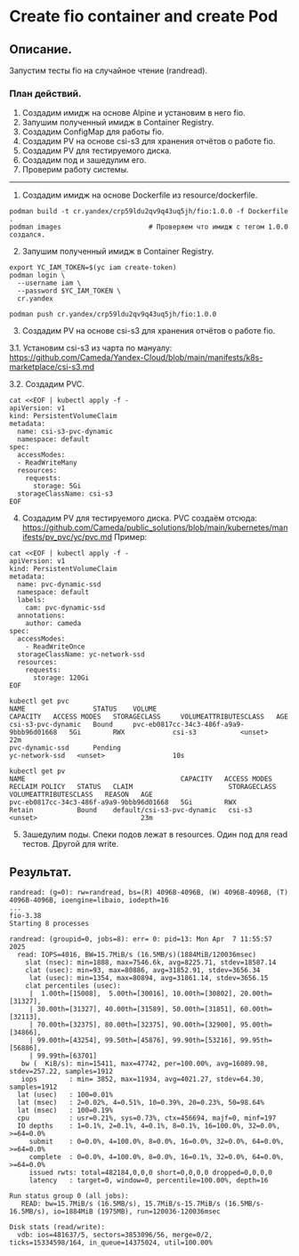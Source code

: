 # Create fio container and create Pod

## Описание.
Запустим тесты fio на случайное чтение (randread).

### План действий.
1. Создадим имидж на основе Alpine и установим в него fio.
2. Запушим полученный имидж в Container Registry.
3. Создадим ConfigMap для работы fio.
4. Создадим PV на основе csi-s3 для хранения отчётов о работе fio.
5. Создадим PV для тестируемого диска.
6. Создадим под и зашедулим его.
7. Проверим работу системы.
--------------------------------------------------------------------------

1. Создадим имидж на основе Dockerfile из resource/dockerfile.
```
podman build -t cr.yandex/crp59ldu2qv9q43uq5jh/fio:1.0.0 -f Dockerfile .
podman images                      # Проверяем что имидж с тегом 1.0.0 создался. 
```

2. Запушим полученный имидж в Container Registry.
```
export YC_IAM_TOKEN=$(yc iam create-token)
podman login \
  --username iam \
  --password $YC_IAM_TOKEN \
  cr.yandex

podman push cr.yandex/crp59ldu2qv9q43uq5jh/fio:1.0.0
```

3. Создадим PV на основе csi-s3 для хранения отчётов о работе fio.
  
  3.1. Установим csi-s3 из чарта по мануалу: https://github.com/Cameda/Yandex-Cloud/blob/main/manifests/k8s-marketplace/csi-s3.md
  
  3.2. Создадим PVC.
```
cat <<EOF | kubectl apply -f -
apiVersion: v1
kind: PersistentVolumeClaim
metadata:
  name: csi-s3-pvc-dynamic
  namespace: default
spec:
  accessModes:
  - ReadWriteMany
  resources:
    requests:
      storage: 5Gi
  storageClassName: csi-s3
EOF
```

4. Создадим PV для тестируемого диска.
PVC создаём отсюда: https://github.com/Cameda/public_solutions/blob/main/kubernetes/manifests/pv_pvc/yc/pvc.md
Пример:
```
cat <<EOF | kubectl apply -f -
apiVersion: v1
kind: PersistentVolumeClaim
metadata:
  name: pvc-dynamic-ssd
  namespace: default
  labels:
    cam: pvc-dynamic-ssd
  annotations:
    author: cameda
spec:
  accessModes:
    - ReadWriteOnce
  storageClassName: yc-network-ssd
  resources:
    requests:
      storage: 120Gi
EOF
```

```
kubectl get pvc
NAME                 STATUS    VOLUME                                     CAPACITY   ACCESS MODES   STORAGECLASS     VOLUMEATTRIBUTESCLASS   AGE
csi-s3-pvc-dynamic   Bound     pvc-eb0817cc-34c3-486f-a9a9-9bbb96d01668   5Gi        RWX            csi-s3           <unset>                 22m
pvc-dynamic-ssd      Pending                                                                        yc-network-ssd   <unset>                 10s

kubectl get pv
NAME                                       CAPACITY   ACCESS MODES   RECLAIM POLICY   STATUS   CLAIM                        STORAGECLASS     VOLUMEATTRIBUTESCLASS   REASON   AGE
pvc-eb0817cc-34c3-486f-a9a9-9bbb96d01668   5Gi        RWX            Retain           Bound    default/csi-s3-pvc-dynamic   csi-s3           <unset>                          23m
```

5. Зашедулим поды. Спеки подов лежат в resources. Один под для read тестов. Другой для write.

## Результат.
```
randread: (g=0): rw=randread, bs=(R) 4096B-4096B, (W) 4096B-4096B, (T) 4096B-4096B, ioengine=libaio, iodepth=16
...
fio-3.38
Starting 8 processes

randread: (groupid=0, jobs=8): err= 0: pid=13: Mon Apr  7 11:55:57 2025
  read: IOPS=4016, BW=15.7MiB/s (16.5MB/s)(1884MiB/120036msec)
    slat (nsec): min=1888, max=7546.6k, avg=8225.71, stdev=18587.14
    clat (usec): min=93, max=80886, avg=31852.91, stdev=3656.34
     lat (usec): min=1354, max=80894, avg=31861.14, stdev=3656.15
    clat percentiles (usec):
     |  1.00th=[15008],  5.00th=[30016], 10.00th=[30802], 20.00th=[31327],
     | 30.00th=[31327], 40.00th=[31589], 50.00th=[31851], 60.00th=[32113],
     | 70.00th=[32375], 80.00th=[32375], 90.00th=[32900], 95.00th=[34866],
     | 99.00th=[43254], 99.50th=[45876], 99.90th=[53216], 99.95th=[56886],
     | 99.99th=[63701]
   bw (  KiB/s): min=15411, max=47742, per=100.00%, avg=16089.98, stdev=257.22, samples=1912
   iops        : min= 3852, max=11934, avg=4021.27, stdev=64.30, samples=1912
  lat (usec)   : 100=0.01%
  lat (msec)   : 2=0.02%, 4=0.51%, 10=0.39%, 20=0.23%, 50=98.64%
  lat (msec)   : 100=0.19%
  cpu          : usr=0.21%, sys=0.73%, ctx=456694, majf=0, minf=197
  IO depths    : 1=0.1%, 2=0.1%, 4=0.1%, 8=0.1%, 16=100.0%, 32=0.0%, >=64=0.0%
     submit    : 0=0.0%, 4=100.0%, 8=0.0%, 16=0.0%, 32=0.0%, 64=0.0%, >=64=0.0%
     complete  : 0=0.0%, 4=100.0%, 8=0.0%, 16=0.1%, 32=0.0%, 64=0.0%, >=64=0.0%
     issued rwts: total=482184,0,0,0 short=0,0,0,0 dropped=0,0,0,0
     latency   : target=0, window=0, percentile=100.00%, depth=16

Run status group 0 (all jobs):
   READ: bw=15.7MiB/s (16.5MB/s), 15.7MiB/s-15.7MiB/s (16.5MB/s-16.5MB/s), io=1884MiB (1975MB), run=120036-120036msec

Disk stats (read/write):
  vdb: ios=481637/5, sectors=3853096/56, merge=0/2, ticks=15334598/164, in_queue=14375024, util=100.00%
```
